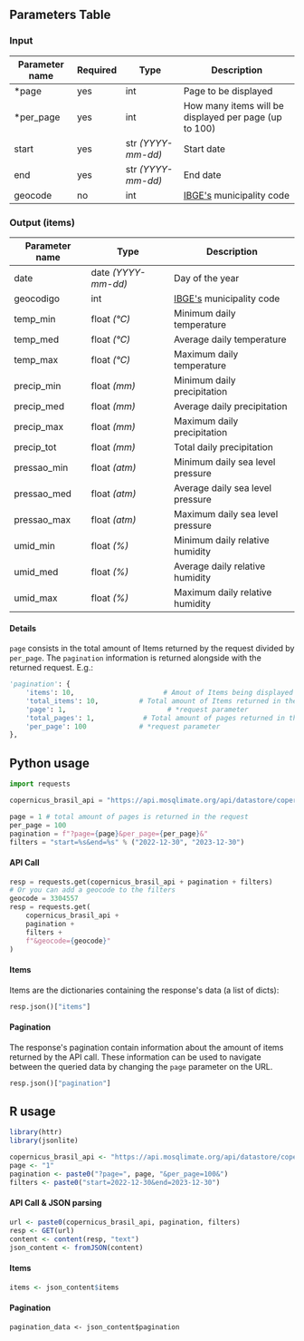 
## Parameters Table 
### Input
| Parameter name | Required | Type | Description |
|--|--|--|--|
| *page | yes | int | Page to be displayed |
| *per_page | yes | int | How many items will be displayed per page (up to 100) |
| start | yes | str _(YYYY-mm-dd)_ | Start date |
| end | yes | str _(YYYY-mm-dd)_ | End date |
| geocode | no | int | [IBGE's](https://www.ibge.gov.br/explica/codigos-dos-municipios.php) municipality code |

### Output (items)
| Parameter name | Type | Description |
| -- | -- | -- |
| date | date _(YYYY-mm-dd)_ | Day of the year
| geocodigo | int | [IBGE's](https://www.ibge.gov.br/explica/codigos-dos-municipios.php) municipality code
| temp_min | float _(°C)_ | Minimum daily temperature
| temp_med | float _(°C)_ | Average daily temperature
| temp_max | float _(°C)_ | Maximum daily temperature
| precip_min | float _(mm)_ | Minimum daily precipitation
| precip_med | float _(mm)_ | Average daily precipitation
| precip_max | float _(mm)_ | Maximum daily precipitation
| precip_tot | float _(mm)_ | Total daily precipitation
| pressao_min | float _(atm)_ | Minimum daily sea level pressure
| pressao_med | float _(atm)_ | Average daily sea level pressure
| pressao_max | float _(atm)_ | Maximum daily sea level pressure
| umid_min | float _(%)_ | Minimum daily relative humidity 
| umid_med | float _(%)_ | Average daily relative humidity
| umid_max | float _(%)_ | Maximum daily relative humidity

#### Details
`page` consists in the total amount of Items returned by the request divided by `per_page`.  The `pagination` information is returned alongside with the returned request. E.g.:
```py
'pagination': {
	'items': 10,                      # Amout of Items being displayed 
	'total_items': 10,  		# Total amount of Items returned in the request
	'page': 1,			               # *request parameter
	'total_pages': 1,      		 # Total amount of pages returned in the request
	'per_page': 100		    	# *request parameter
},
```

## Python usage
```py
import requests

copernicus_brasil_api = "https://api.mosqlimate.org/api/datastore/copernicus_brasil/"

page = 1 # total amount of pages is returned in the request
per_page = 100
pagination = f"?page={page}&per_page={per_page}&"
filters = "start=%s&end=%s" % ("2022-12-30", "2023-12-30")
```

#### API Call
```py
resp = requests.get(copernicus_brasil_api + pagination + filters)
# Or you can add a geocode to the filters
geocode = 3304557
resp = requests.get(
    copernicus_brasil_api + 
    pagination + 
    filters +
    f"&geocode={geocode}"
)
```

#### Items
Items are the dictionaries containing the response's data (a list of dicts):
```py
resp.json()["items"]
```

#### Pagination
The response's pagination contain information about the amount of items returned
by the API call. These information can be used to navigate between the queried
data by changing the `page` parameter on the URL.
```py
resp.json()["pagination"]
```

## R usage
```R
library(httr)
library(jsonlite)

copernicus_brasil_api <- "https://api.mosqlimate.org/api/datastore/copernicus_brasil/"
page <- "1"
pagination <- paste0("?page=", page, "&per_page=100&")
filters <- paste0("start=2022-12-30&end=2023-12-30")
```

#### API Call & JSON parsing
```R
url <- paste0(copernicus_brasil_api, pagination, filters)
resp <- GET(url)
content <- content(resp, "text")
json_content <- fromJSON(content)
```

#### Items
```R
items <- json_content$items
```

#### Pagination
```
pagination_data <- json_content$pagination
```
